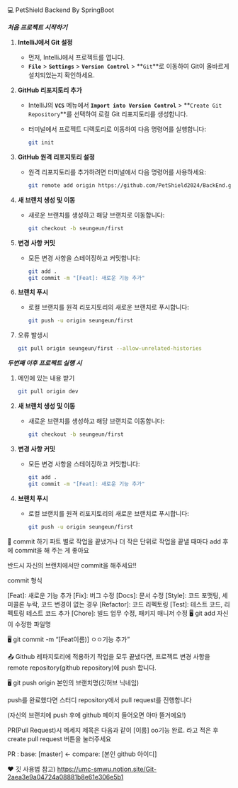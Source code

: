 💻 PetShield Backend By SpringBoot

***처음 프로젝트 시작하기***
1. **IntelliJ에서 Git 설정**
    - 먼저, IntelliJ에서 프로젝트를 엽니다.
    - **`File`** > **`Settings`** > **`Version Control`** > **`Git`**로 이동하여 Git이 올바르게 설치되었는지 확인하세요.
2. **GitHub 리포지토리 추가**
    - IntelliJ의 **`VCS`** 메뉴에서 **`Import into Version Control`** > **`Create Git Repository`**를 선택하여 로컬 Git 리포지토리를 생성합니다.
    - 터미널에서 프로젝트 디렉토리로 이동하여 다음 명령어를 실행합니다:
        
        ```bash
        git init
        ```
        
3. **GitHub 원격 리포지토리 설정**
    - 원격 리포지토리를 추가하려면 터미널에서 다음 명령어를 사용하세요:
        
        ```bash
        git remote add origin https://github.com/PetShield2024/BackEnd.git
        ```
        
4. **새 브랜치 생성 및 이동**
    - 새로운 브랜치를 생성하고 해당 브랜치로 이동합니다:
        
        ```bash
        git checkout -b seungeun/first
        ```
        
5. **변경 사항 커밋**
    - 모든 변경 사항을 스테이징하고 커밋합니다:
        
        ```bash
        git add .
        git commit -m "[Feat]: 새로운 기능 추가"
        ```
        
6. **브랜치 푸시**
    - 로컬 브랜치를 원격 리포지토리의 새로운 브랜치로 푸시합니다:
        
        ```bash
        git push -u origin seungeun/first
        ```
        
7. 오류 발생시
    
    ```bash
    git pull origin seungeun/first --allow-unrelated-histories
    ```

***두번째 이후 프로젝트 실행 시***
1. 메인에 있는 내용 받기
    
    ```bash
    git pull origin dev
    ```
2. **새 브랜치 생성 및 이동**
    - 새로운 브랜치를 생성하고 해당 브랜치로 이동합니다:
        
        ```bash
        git checkout -b seungeun/first
        ```
        
3. **변경 사항 커밋**
    - 모든 변경 사항을 스테이징하고 커밋합니다:
        
        ```bash
        git add .
        git commit -m "[Feat]: 새로운 기능 추가"
        ```
        
4. **브랜치 푸시**
    - 로컬 브랜치를 원격 리포지토리의 새로운 브랜치로 푸시합니다:
        
        ```bash
        git push -u origin seungeun/first
        ```
        
📌 commit 하기
파트 별로 작업을 끝냈거나 더 작은 단위로 작업을 끝낼 때마다 add 후에 commit을 해 주는 게 좋아요

반드시 자신의 브랜치에서만 commit을 해주세요‼️

commit 형식

[Feat]: 새로운 기능 추가
[Fix]: 버그 수정
[Docs]: 문서 수정
[Style]: 코드 포맷팅, 세미콜론 누락, 코드 변경이 없는 경우
[Refactor]: 코드 리펙토링
[Test]: 테스트 코드, 리펙토링 테스트 코드 추가
[Chore]: 빌드 업무 수정, 패키지 매니저 수정
🖥️ git add 자신이 수정한 파일명

🖥️ git commit -m “[Feat이름)] ㅇㅇ기능 추가”

📤 Github 레파지토리에 적용하기
작업을 모두 끝냈다면, 프로젝트 변경 사항을 remote repository(github repository)에 push 합니다.

🖥️ git push origin 본인의 브랜치명(깃허브 닉네임)

push를 완료했다면 스터디 repository에서 pull request를 진행합니다

(자신의 브랜치에 push 후에 github 페이지 들어오면 아마 뜰거에요!)

PR(Pull Request)시 메세지 제목은 다음과 같이 [이름] oo기능 완료. 라고 적은 후 create pull request 버튼을 눌러주세요

PR : base: [master] <- compare: [본인 github 아이디]


❤️ 깃 사용법 참고) https://umc-smwu.notion.site/Git-2aea3e9a04724a08881b8e61e306e5b1
